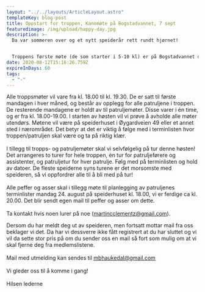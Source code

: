 ```yaml
---
layout: "../../layouts/ArticleLayout.astro"
templateKey: blog-post
title: Oppstart for troppen, Kanomøte på Bogstadvannet, 7 sept
featuredimage: /img/upload/happy-day.jpg
description: >-
  Da var sommeren over og et nytt speiderår rett rundt hjørnet!


  Troppens første møte (de som starter i 5-10 kl) er på Bogstadvannet den 7.september.
date: 2020-08-12T15:16:26.759Z
expireInDays: 60
tags:
  - "-"
---
```


Alle troppsmøter vil vare fra kl. 18.00 til kl. 19.30. De er satt til første mandagen i hver måned, og består av opplegg for alle patruljene i troppen. De resterende mandagene er holdt av til patruljemøter. Disse varer i én time, og er fra kl. 18.00-19.00. I starten av høsten vil vi prøve å avholde alle møter utendørs. Møtene vil være på speiderhuset i Øygardveien 49 eller et annet sted i nærområdet. Det betyr at det er viktig å følge med i terminlisten hvor troppen/patruljen skal være og ta på riktig klær.\
\
I tillegg til tropps- og patruljemøter skal vi selvfølgelig på tur denne høsten! Det arrangeres to turer for hele troppen, én tur for patruljeførere og assistenter, og patruljetur for hver patrulje. Følg med på terminlisten og hold av datoer. De fleste speiderne syns turene er det morsomste med speideren, så vi oppfordrer alle til å bli med på tur!\
\
Alle peffer og asser skal i tillegg møte til planlegging av patruljenes terminlister mandag 24. august på speiderhuset kl. 18.00, vi er ferdige ca kl. 20.00. Det blir sendt egen mail til peffer og asser om dette.\
\
Ta kontakt hvis noen lurer på noe ([martincclementz@gmail.com](mailto:martincclementz@gmail.com)).

Dersom du har meldt deg ut av speideren, men fortsatt mottar mail fra oss beklager vi det. Da har vi dessverre ikke fått registrert at du har sluttet og vi vil da sette stor pris på om du sender oss en mail så fort som mulig om at vi skal fjerne deg fra medlemslistene.\
\
Mail med utmelding kan sendes til [mbhaukedal@gmail.com](mailto:mbhaukedal@gmail.com)\
\
Vi gleder oss til å komme i gang!\
\
Hilsen lederne
